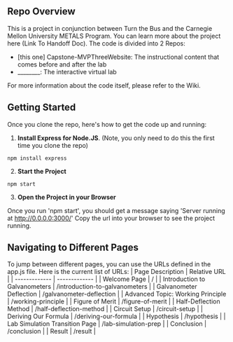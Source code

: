 ## Repo Overview
This is a project in conjunction between Turn the Bus and the Carnegie Mellon University METALS Program. You can learn more about the project here (Link To Handoff Doc).
The code is divided into 2 Repos:
- [this one] Capstone-MVPThreeWebsite: The instructional content that comes before and after the lab
- ________: The interactive virtual lab

For more information about the code itself, please refer to the Wiki.
  

## Getting Started
Once you clone the repo, here's how to get the code up and running:
1. **Install Express for Node.JS**. (Note, you only need to do this the first time you clone the repo)
```
npm install express
```
2. **Start the Project**
```
npm start
```
3. **Open the Project in your Browser**

Once you run 'npm start', you should get a message saying 'Server running at http://0.0.0.0:3000/' Copy the url into your browser to see the project running.


## Navigating to Different Pages
To jump between different pages, you can use the URLs defined in the app.js file. Here is the current list of URLs:
| Page Description  | Relative URL |
| ------------- | ------------- |
| Welcome Page  | /  |
| Introduction to Galvanometers  | /introduction-to-galvanometers  |
| Galvanometer Deflection  | /galvanometer-deflection  |
| Advanced Topic: Working Principle  | /working-principle  |
| Figure of Merit  | /figure-of-merit  |
| Half-Deflection Method  | /half-deflection-method  |
| Circuit Setup  | /circuit-setup  |
| Deriving Our Formula  | /deriving-our-formula  |
| Hypothesis  | /hypothesis  |
| Lab Simulation Transition Page  | /lab-simulation-prep  |
| Conclusion  | /conclusion  |
| Result  | /result  |


